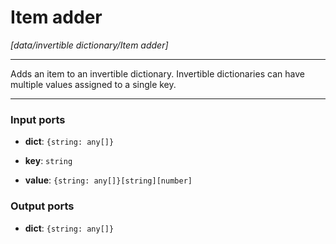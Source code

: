 # Item adder

_[data/invertible dictionary/Item adder]_

---

Adds an item to an invertible dictionary. Invertible dictionaries can have multiple values assigned to a single key.<br>

---

### Input ports

* __dict__: ` {string: any[]} `


* __key__: ` string `


* __value__: ` {string: any[]}[string][number] `

### Output ports

* __dict__: ` {string: any[]} `

